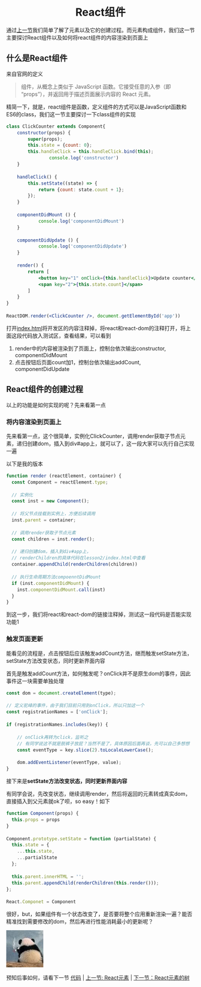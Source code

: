 <h1 align="center"> React组件 </h1>

通过[上一节](../React元素/README.md)我们简单了解了元素以及它的创建过程。而元素构成组件，我们这一节主要探讨React组件以及如何将react组件的内容渲染到页面上

## 什么是React组件

来自官网的定义

> 组件，从概念上类似于 JavaScript 函数。它接受任意的入参（即 “props”），并返回用于描述页面展示内容的 React 元素。

精简一下，就是，react组件是函数，定义组件的方式可以是JavaScript函数和ES6的class，我们这一节主要探讨一下class组件的实现

```jsx
class ClickCounter extends Component{
    constructor(props) {
        super(props);
        this.state = {count: 0};
        this.handleClick = this.handleClick.bind(this);
				console.log('constructor')
    }

    handleClick() {
        this.setState((state) => {
            return {count: state.count + 1};
        });
    }

    componentDidMount () {
    		console.log('componentDidMount')
    }
    
    componentDidUpdate () {
    		console.log('componentDidUpdate')
    }
    
    render() {
        return [
            <button key="1" onClick={this.handleClick}>Update counter</button>,
            <span key="2">{this.state.count}</span>
        ]
    }
}

ReactDOM.render(<ClickCounter />, document.getElementById('app'))
```

打开[index.html]('.index/html')将开发区的内容注释掉，将react和react-dom的注释打开，将上面这段代码放入测试区，查看结果，可以看到

1. render中的内容被渲染到了页面上，控制台依次输出constructor,  componentDidMount
3. 点击按钮后页面count加1，控制台依次输出addCount, componentDidUpdate

## React组件的创建过程

以上的功能是如何实现的呢？先来看第一点

### 将内容渲染到页面上

先来看第一点，这个很简单，实例化ClickCounter，调用render获取子节点元素，递归创建dom，插入到div#app上，就可以了，这一段大家可以先行自己实现一遍

以下是我的版本

```js
function render (reactElement, container) {
  const Component = reactElement.type;
  
  // 实例化
  const inst = new Component();
  
  // 将父节点挂载到实例上，方便后续调用
  inst.parent = container;
  
  // 调用render获取子节点元素
  const children = inst.render();
  
  // 递归创建dom，插入到div#app上， 
  // renderChildren的具体代码在lesson2/index.html中查看
  container.appendChild(renderChildren(children))
  
  // 执行生命周期方法compoenntDidMount
  if (inst.componentDidMount) {
    inst.componentDidMount.call(inst)
  }
}
```

到这一步，我们将react和react-dom的链接注释掉，测试这一段代码是否能实现功能1

### 触发页面更新

能看见的流程是，点击按钮后应该触发addCount方法，继而触发setState方法，setState方法改变状态，同时更新界面内容

首先是触发addCount方法，如何触发呢？onClick并不是原生dom的事件，因此事件这一块需要单独处理

```js
const dom = document.createElement(type);

// 定义驼峰的事件，由于我们目前只用到onClick，所以只加这一个
const registrationNames = ['onClick'];

if (registrationNames.includes(key)) {

    // onClick再转为click，监听之
    // 有同学说这不就是脱裤子放屁？当然不是了，具体原因后面再谈，先可以自己多想想
    const eventType = key.slice(2).toLocaleLowerCase();
    
    dom.addEventListener(eventType, value);
}
```

接下来是**setState方法改变状态，同时更新界面内容**

有同学会说，先改变状态，继续调用render，然后将返回的元素转成真实dom，直接插入到父元素就ok了呗，so easy！如下

```js
function Component(props) {
  this.props = props
}

Component.prototype.setState = function (partialState) {
  this.state = {
    ...this.state,
    ...partialState
  };
  
  this.parent.innerHTML = '';
  this.parent.appendChild(renderChildren(this.render()));
};

React.Componet = Component
```

很好，but，如果组件有一个状态改变了，是否要将整个应用重新渲染一遍？能否精准找到需要修改的dom，然后再进行性能消耗最小的更新呢？

![](../assets/陷入沉思.jpg)

预知后事如何，请看下一节
[代码](index.html) | [上一节: React元素](../React元素/README.md) | [下一节：React元素的树](../React元素的树（一）/README.md) 
